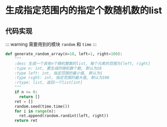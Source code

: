 # 生成指定范围内的指定个数随机数的list

## 代码实现

::: warning 需要用到的模块
`random` 和 `time`
:::

```python
def generate_random_array(n=10, left=1, right=100):
    """
    :desc 生成一个具有n个随机整数的list, 每个元素的范围为[left, right]
    :type n: int, 要生成的随机数个数, 默认为10
    :type left: int, 指定范围的最小值, 默认为1
    :type right: int, 指定范围的最大值, 默认为100
    :rtype: list, 返回一个list[int]
    """
    if n <= 0:
      return []
    ret = []
    random.seed(time.time())
    for i in range(n):
      ret.append(random.randint(left, right))
    return ret

```
